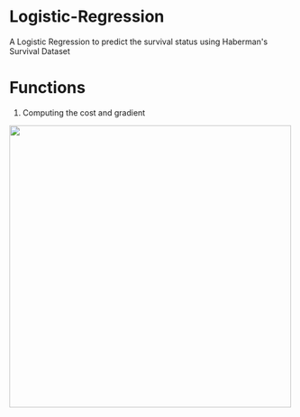 # Logistic-Regression
A Logistic Regression to predict the survival status using Haberman's Survival Dataset

# Functions
1. Computing the cost and gradient

<img src="../abeeraleisa/Logistic-regression/cost-function.png" width="500px">
